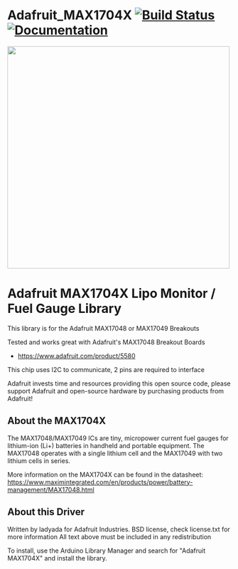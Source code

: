 Adafruit_MAX1704X [![Build Status](https://github.com/adafruit/Adafruit_MAX1704X/workflows/Arduino%20Library%20CI/badge.svg)](https://github.com/adafruit/Adafruit_MAX1704X/actions)[![Documentation](https://github.com/adafruit/ci-arduino/blob/master/assets/doxygen_badge.svg)](http://adafruit.github.io/Adafruit_MAX1704X/html/index.html)
================

<a href="https://www.adafruit.com/product/5580"><img src="https://cdn-shop.adafruit.com/970x728/5580-00.jpg" width="500px"></a>

# Adafruit MAX1704X Lipo Monitor / Fuel Gauge Library
This library is for the Adafruit MAX17048 or MAX17049 Breakouts

Tested and works great with Adafruit's MAX17048 Breakout Boards
* https://www.adafruit.com/product/5580

This chip uses I2C to communicate, 2 pins are required to interface

Adafruit invests time and resources providing this open source code, please support Adafruit and open-source hardware by purchasing products from Adafruit!

## About the MAX1704X ##

The MAX17048/MAX17049 ICs are tiny, micropower current
fuel gauges for lithium-ion (Li+) batteries in handheld
and portable equipment. The MAX17048 operates with
a single lithium cell and the MAX17049 with two lithium
cells in series.

More information on the MAX1704X can be found in the datasheet: https://www.maximintegrated.com/en/products/power/battery-management/MAX17048.html

## About this Driver ##

Written by ladyada for Adafruit Industries.
BSD license, check license.txt for more information
All text above must be included in any redistribution

To install, use the Arduino Library Manager and search for "Adafruit MAX1704X" and install the library.
